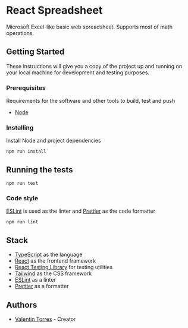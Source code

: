 # React Spreadsheet

Microsoft Excel-like basic web spreadsheet. Supports most of math operations.

## Getting Started

These instructions will give you a copy of the project up and running on
your local machine for development and testing purposes.

### Prerequisites

Requirements for the software and other tools to build, test and push

- [Node](https://nodejs.org/en/)

### Installing

Install Node and project dependencies

    npm run install

## Running the tests

    npm run test

### Code style

[ESLint](https://eslint.org) is used as the linter and [Prettier](https://prettier.io) as the code formatter

    npm run lint

## Stack

- [TypeScript](https://www.typescriptlang.org) as the language
- [React](https://reactjs.org/) as the frontend framework
- [React Testing Library](https://testing-library.com/) for testing utilities
- [Tailwind](https://tailwindcss.com/) as the CSS framework
- [ESLint](https://eslint.org) as a linter
- [Prettier](https://prettier.io) as a formatter

## Authors

- [Valentin Torres](https://github.com/valentintorres02) - Creator
